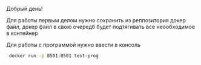 Добрый день!


Для работы первым делом нужно сохранить из реппозитория докер файл, докер файл в свою очередб будет подтягивать все неообходимое в контейнер

Для работы с программой нужно ввести в консоль 


```bash
 docker run -p 8501:8501 test-prog
```
